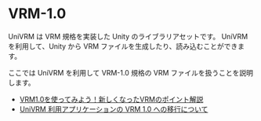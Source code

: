 # VRM-1.0

UniVRM は VRM 規格を実装した Unity のライブラリアセットです。
UniVRM を利用して、Unity から VRM ファイルを生成したり、読み込むことができます。

ここでは UniVRM を利用して VRM-1.0 規格の VRM ファイルを扱うことを説明します。

- [VRM1.0を使ってみよう！新しくなったVRMのポイント解説](https://www.youtube.com/watch?v=7ZuEbzE7Hew)
- [UniVRM 利用アプリケーションの VRM 1.0 への移行について](https://www.youtube.com/watch?v=iWucttIioRk&t=5274s)
